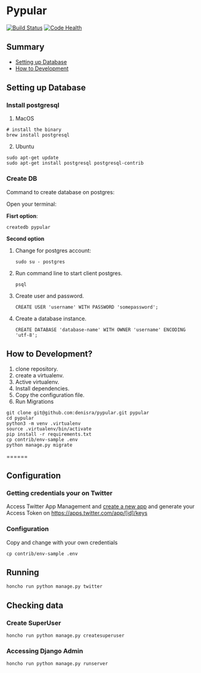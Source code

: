 # Pypular

[![Build Status](https://travis-ci.org/Pypular/pypular.svg?branch=master)](https://travis-ci.org/Pypular/pypular)
[![Code Health](https://landscape.io/github/Pypular/pypular/master/landscape.svg?style=flat)](https://landscape.io/github/Pypular/pypular/master)


## Summary


- [Setting up Database](#setting-up-database)
- [How to Development](#how-to-development)

## Setting up Database

### Install postgresql

1. MacOS

```
# install the binary
brew install postgresql
```

2. Ubuntu

```
sudo apt-get update
sudo apt-get install postgresql postgresql-contrib
```

### Create DB

Command to create database on postgres:

Open your terminal:

**Fisrt option**:

```
createdb pypular
```

**Second option**

1. Change for postgres account:

    ```
    sudo su - postgres
    ```
    
2. Run command line to start client postgres.

   ```
   psql
   ```
   
3. Create user and password.

   ```
   CREATE USER 'username' WITH PASSWORD 'somepassword';
   ```
   
4. Create a database instance.

   ```
   CREATE DATABASE 'database-name' WITH OWNER 'username' ENCODING 'utf-8';
   ```

## How to Development?

1. clone repository.
2. create a virtualenv.
3. Active virtualenv.
4. Install dependencies.
5. Copy the configuration file.
6. Run Migrations
  
```
git clone git@github.com:denisra/pypular.git pypular  
cd pypular  
python3 -m venv .virtualenv  
source .virtualenv/bin/activate  
pip install -r requirements.txt  
cp contrib/env-sample .env  
python manage.py migrate
```
======


## Configuration

### Getting credentials your on Twitter

Access Twitter App Management and [create a new app](https://apps.twitter.com/app/new) and generate your Access Token on https://apps.twitter.com/app/[id]/keys

### Configuration

Copy and change with your own credentials

```
cp contrib/env-sample .env
```

## Running

```
honcho run python manage.py twitter
```

## Checking data

### Create SuperUser
```
honcho run python manage.py createsuperuser
```

### Accessing Django Admin
```
honcho run python manage.py runserver
```
